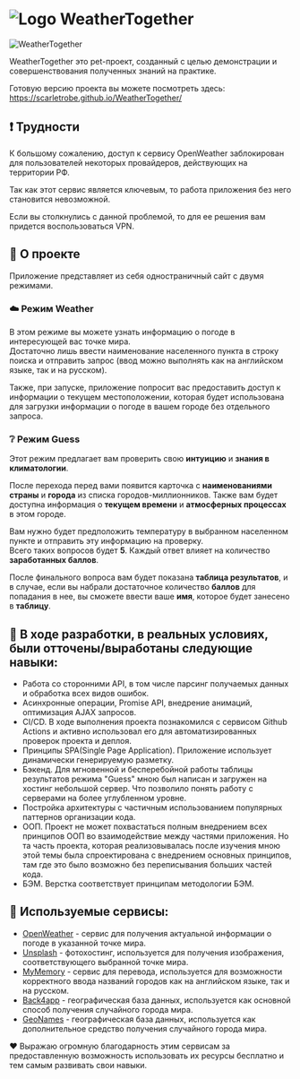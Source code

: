 # ![Logo](https://user-images.githubusercontent.com/43303249/199053597-5816135c-b607-4a51-9a65-d1ecfab121cf.png) WeatherTogether
![WeatherTogether](https://user-images.githubusercontent.com/43303249/199028393-7c16d35a-0d01-4267-bc0c-1f449fd36ef7.png)

WeatherTogether это pet-проект, созданный с целью демонстрации и совершенствования полученных знаний на практике.

Готовую версию проекта вы можете посмотреть здесь: https://scarletrobe.github.io/WeatherTogether/

## :heavy_exclamation_mark: Трудности
  К большому сожалению, доступ к сервису OpenWeather заблокирован для пользователей некоторых провайдеров, действующих на территории РФ.
  
  Так как этот сервис является ключевым, то работа приложения без него становится невозможной.
  
  Если вы столкнулись с данной проблемой, то для ее решения вам придется воспользоваться VPN.

## :large_blue_circle: О проекте
Приложение представляет из себя одностраничный сайт с двумя режимами.
### :cloud: Режим Weather
  В этом режиме вы можете узнать информацию о погоде в интересующей вас точке мира.<br>
  Достаточно лишь ввести наименование населенного пункта в строку поиска и отправить запрос (ввод можно выполнять как на английском языке, так и на русском).

  Также, при запуске, приложение попросит вас предоставить доступ к информации о текущем местоположении, которая будет использована для загрузки информации о погоде в вашем городе без отдельного запроса.
### :grey_question: Режим Guess
  Этот режим предлагает вам проверить свою <b>интуицию</b> и <b>знания в климатологии</b>.
  
  После перехода перед вами появится карточка с <b>наименованиями страны</b> и <b>города</b> из списка городов-миллионников. Также вам будет доступна информация о <b>текущем времени</b> и <b>атмосферных процессах</b> в этом городе.
  
  Вам нужно будет предположить температуру в выбранном населенном пункте и отправить эту информацию на проверку. <br>
  Всего таких вопросов будет <b>5</b>. Каждый ответ влияет на количество <b>заработанных баллов</b>.
  
  После финального вопроса вам будет показана <b>таблица результатов</b>, и в случае, если вы набрали достаточное количество <b>баллов</b> для попадания в нее, вы сможете ввести ваше <b>имя</b>, которое будет занесено в <b>таблицу</b>.

## :blue_book: В ходе разработки, в реальных условиях, были отточены/выработаны следующие навыки:
*	Работа со сторонними API, в том числе парсинг получаемых данных и обработка всех видов ошибок.
*	Асинхронные операции, Promise API, внедрение анимаций, оптимизация AJAX запросов.
*	CI/CD. В ходе выполнения проекта познакомился с сервисом Github Actions и активно использовал его для автоматизированных проверок проекта и деплоя.
*	Принципы SPA(Single Page Application). Приложение использует динамически генерируемую разметку.
*	Бэкенд. Для мгновенной и бесперебойной работы таблицы результатов режима "Guess" мною был написан и загружен на хостинг небольшой сервер. Что позволило понять работу с серверами на более углубленном уровне.
*	Постройка архитектуры с частичным использованием популярных паттернов организации кода.
*	ООП. Проект не может похвастаться полным внедрением всех принципов ООП во взаимодействие между частями приложения. Но та часть проекта, которая реализовывалась после изучения мною этой темы была спроектирована с внедрением основных принципов, там где это было возможно без переписывания больших частей кода.
*	БЭМ. Верстка соответствует принципам методологии БЭМ.

## :pray: Используемые сервисы:
* [OpenWeather](https://openweathermap.org/) - сервис для получения актуальной информации о погоде в указанной точке мира.
* [Unsplash](https://unsplash.com/) - фотохостинг, используется для получения изображения, соответствующего выбранной точке мира.
* [MyMemory](https://mymemory.translated.net/) - сервис для перевода, используется для возможности корректного ввода названий городов как на английском языке, так и на русском.
* [Back4app](https://www.back4app.com/database/back4app/list-of-all-continents-countries-cities) - географическая база данных, используется как основной способ получения случайного города мира.
* [GeoNames](https://www.geonames.org/) - географическая база данных, используется как дополнительное средство получения случайного города мира.

:heart: Выражаю огромную благодарность этим сервисам за предоставленную возможность использовать их ресурсы бесплатно и тем самым развивать свои навыки.
